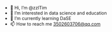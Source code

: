 - 👋 Hi, I’m @zzlTim
- 👀 I’m interested in data science and education
- 🌱 I’m currently learning DaSE
- 📫 How to reach me 3502603706@qq.com

<!---
zzlTim/zzlTim is a ✨ special ✨ repository because its `README.md` (this file) appears on your GitHub profile.
You can click the Preview link to take a look at your changes.
--->

